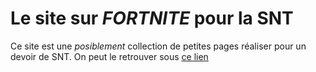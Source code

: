 # Le site sur *FORTNITE* pour la SNT

Ce site est une *posiblement* collection de petites pages réaliser pour un devoir de SNT.
On peut le retrouver sous [ce lien](https://thisisjbernier.github.io/rigolo/)
